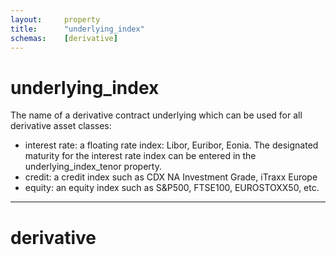 ```yaml
---
layout:     property
title:      "underlying_index"
schemas:    [derivative]
---
```


# underlying_index
The name of a derivative contract underlying which can be used for all derivative asset classes:
- interest rate: a floating rate index: Libor, Euribor, Eonia. The designated maturity for the interest rate index can be entered in the underlying_index_tenor property.
- credit: a credit index such as CDX NA Investment Grade, iTraxx Europe
- equity: an equity index such as S&P500, FTSE100, EUROSTOXX50, etc.

---

# derivative
